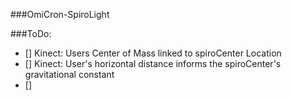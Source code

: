 ###OmiCron-SpiroLight

###ToDo:
- [] Kinect:  Users Center of Mass linked to spiroCenter Location
- [] Kinect: User's horizontal distance informs the spiroCenter's gravitational constant
- [] 